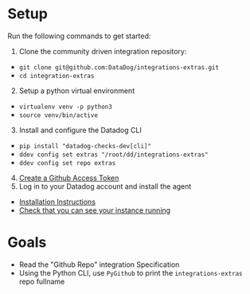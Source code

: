 # Setup

Run the following commands to get started:
1. Clone the community driven integration repository:
  - `git clone git@github.com:DataDog/integrations-extras.git`
  - `cd integration-extras`
2. Setup a python virtual environment
  - `virtualenv venv -p python3`
  - `source venv/bin/active`
3. Install and configure the Datadog CLI
  - `pip install "datadog-checks-dev[cli]"`
  - `ddev config set extras "/root/dd/integrations-extras"`
  - `ddev config set repo extras`
4. [Create a Github Access Token](https://help.github.com/en/articles/creating-a-personal-access-token-for-the-command-line)
5. Log in to your Datadog account and install the agent
  - [Installation Instructions](https://app.datadoghq.com/account/settings#agent/ubuntu)
  - [Check that you can see your instance running](https://app.datadoghq.com/infrastructure)

# Goals

- Read the "Github Repo" integration Specification
- Using the Python CLI, use `PyGithub` to print the `integrations-extras` repo fullname

